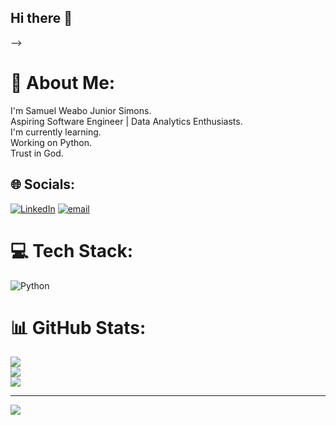 ## Hi there 👋

-->
# 💫 About Me:
I'm Samuel Weabo Junior Simons.<br>Aspiring Software Engineer | Data Analytics Enthusiasts.<br>I'm currently learning.<br>Working on Python.<br>Trust in God.<br>


## 🌐 Socials:
[![LinkedIn](https://img.shields.io/badge/LinkedIn-%230077B5.svg?logo=linkedin&logoColor=white)](https://linkedin.com/in/SamuelWeaboSimonsJnr) [![email](https://img.shields.io/badge/Email-D14836?logo=gmail&logoColor=white)](mailto:swjsimons@st.ug.edu.gh) 

# 💻 Tech Stack:
![Python](https://img.shields.io/badge/python-3670A0?style=for-the-badge&logo=python&logoColor=ffdd54)
# 📊 GitHub Stats:
![](https://github-readme-stats.vercel.app/api?username=Simons990&theme=dark&hide_border=false&include_all_commits=false&count_private=false)<br/>
![](https://nirzak-streak-stats.vercel.app/?user=Simons990&theme=dark&hide_border=false)<br/>
![](https://github-readme-stats.vercel.app/api/top-langs/?username=Simons990&theme=dark&hide_border=false&include_all_commits=false&count_private=false&layout=compact)

---
[![](https://visitcount.itsvg.in/api?id=Simons990&icon=0&color=0)](https://visitcount.itsvg.in)

<!-- Proudly created with GPRM ( https://gprm.itsvg.in ) -->
